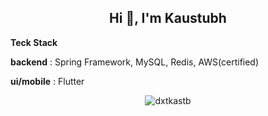 <h2 align="center">Hi 👋, I'm Kaustubh</h2>
<p><b>Teck Stack</b></p>

<p><b>backend</b> : Spring Framework, MySQL, Redis, AWS(certified)</p>
<p><b>ui/mobile</b> : Flutter</p>





<center><img align="center" src="https://github-readme-stats.vercel.app/api/top-langs?username=dxtkastb&show_icons=true&locale=en&layout=compact" alt="dxtkastb" /></center>
